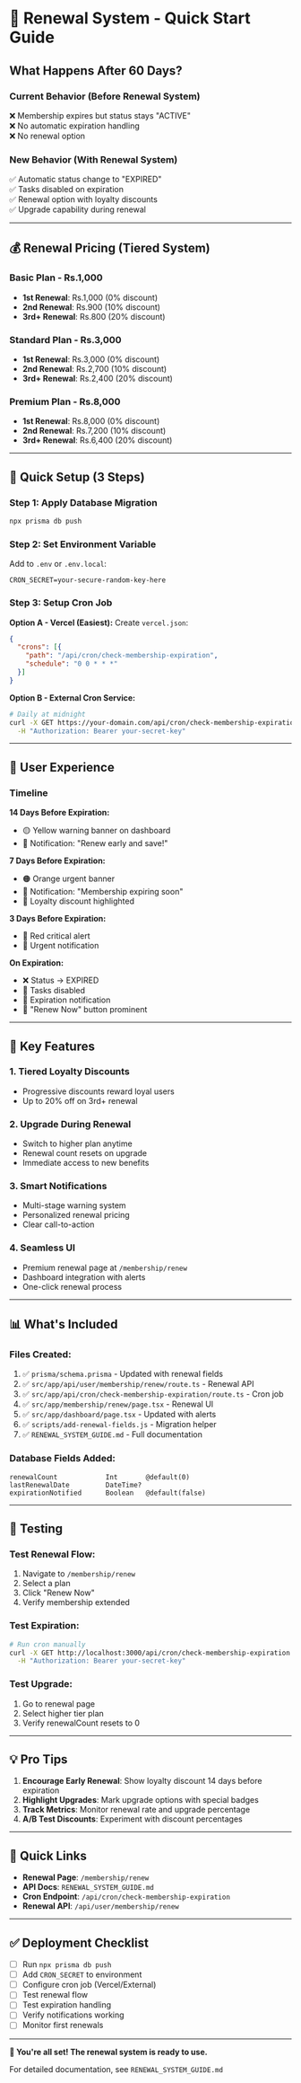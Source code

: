 # 🔄 Renewal System - Quick Start Guide

## What Happens After 60 Days?

### Current Behavior (Before Renewal System)
❌ Membership expires but status stays "ACTIVE"  
❌ No automatic expiration handling  
❌ No renewal option  

### New Behavior (With Renewal System)
✅ Automatic status change to "EXPIRED"  
✅ Tasks disabled on expiration  
✅ Renewal option with loyalty discounts  
✅ Upgrade capability during renewal  

---

## 💰 Renewal Pricing (Tiered System)

### Basic Plan - Rs.1,000
- **1st Renewal**: Rs.1,000 (0% discount)
- **2nd Renewal**: Rs.900 (10% discount)
- **3rd+ Renewal**: Rs.800 (20% discount)

### Standard Plan - Rs.3,000
- **1st Renewal**: Rs.3,000 (0% discount)
- **2nd Renewal**: Rs.2,700 (10% discount)
- **3rd+ Renewal**: Rs.2,400 (20% discount)

### Premium Plan - Rs.8,000
- **1st Renewal**: Rs.8,000 (0% discount)
- **2nd Renewal**: Rs.7,200 (10% discount)
- **3rd+ Renewal**: Rs.6,400 (20% discount)

---

## 🚀 Quick Setup (3 Steps)

### Step 1: Apply Database Migration
```bash
npx prisma db push
```

### Step 2: Set Environment Variable
Add to `.env` or `.env.local`:
```env
CRON_SECRET=your-secure-random-key-here
```

### Step 3: Setup Cron Job

**Option A - Vercel (Easiest):**
Create `vercel.json`:
```json
{
  "crons": [{
    "path": "/api/cron/check-membership-expiration",
    "schedule": "0 0 * * *"
  }]
}
```

**Option B - External Cron Service:**
```bash
# Daily at midnight
curl -X GET https://your-domain.com/api/cron/check-membership-expiration \
  -H "Authorization: Bearer your-secret-key"
```

---

## 📱 User Experience

### Timeline

**14 Days Before Expiration:**
- 🟡 Yellow warning banner on dashboard
- 📧 Notification: "Renew early and save!"

**7 Days Before Expiration:**
- 🟠 Orange urgent banner
- 📧 Notification: "Membership expiring soon"
- 💎 Loyalty discount highlighted

**3 Days Before Expiration:**
- 🔴 Red critical alert
- 📧 Urgent notification

**On Expiration:**
- ❌ Status → EXPIRED
- 🚫 Tasks disabled
- 📧 Expiration notification
- 🔄 "Renew Now" button prominent

---

## 🎯 Key Features

### 1. Tiered Loyalty Discounts
- Progressive discounts reward loyal users
- Up to 20% off on 3rd+ renewal

### 2. Upgrade During Renewal
- Switch to higher plan anytime
- Renewal count resets on upgrade
- Immediate access to new benefits

### 3. Smart Notifications
- Multi-stage warning system
- Personalized renewal pricing
- Clear call-to-action

### 4. Seamless UI
- Premium renewal page at `/membership/renew`
- Dashboard integration with alerts
- One-click renewal process

---

## 📊 What's Included

### Files Created:
1. ✅ `prisma/schema.prisma` - Updated with renewal fields
2. ✅ `src/app/api/user/membership/renew/route.ts` - Renewal API
3. ✅ `src/app/api/cron/check-membership-expiration/route.ts` - Cron job
4. ✅ `src/app/membership/renew/page.tsx` - Renewal UI
5. ✅ `src/app/dashboard/page.tsx` - Updated with alerts
6. ✅ `scripts/add-renewal-fields.js` - Migration helper
7. ✅ `RENEWAL_SYSTEM_GUIDE.md` - Full documentation

### Database Fields Added:
```prisma
renewalCount            Int       @default(0)
lastRenewalDate         DateTime?
expirationNotified      Boolean   @default(false)
```

---

## 🧪 Testing

### Test Renewal Flow:
1. Navigate to `/membership/renew`
2. Select a plan
3. Click "Renew Now"
4. Verify membership extended

### Test Expiration:
```bash
# Run cron manually
curl -X GET http://localhost:3000/api/cron/check-membership-expiration \
  -H "Authorization: Bearer your-secret-key"
```

### Test Upgrade:
1. Go to renewal page
2. Select higher tier plan
3. Verify renewalCount resets to 0

---

## 💡 Pro Tips

1. **Encourage Early Renewal**: Show loyalty discount 14 days before expiration
2. **Highlight Upgrades**: Mark upgrade options with special badges
3. **Track Metrics**: Monitor renewal rate and upgrade percentage
4. **A/B Test Discounts**: Experiment with discount percentages

---

## 🔗 Quick Links

- **Renewal Page**: `/membership/renew`
- **API Docs**: `RENEWAL_SYSTEM_GUIDE.md`
- **Cron Endpoint**: `/api/cron/check-membership-expiration`
- **Renewal API**: `/api/user/membership/renew`

---

## ✅ Deployment Checklist

- [ ] Run `npx prisma db push`
- [ ] Add `CRON_SECRET` to environment
- [ ] Configure cron job (Vercel/External)
- [ ] Test renewal flow
- [ ] Test expiration handling
- [ ] Verify notifications working
- [ ] Monitor first renewals

---

**🎉 You're all set! The renewal system is ready to use.**

For detailed documentation, see `RENEWAL_SYSTEM_GUIDE.md`
